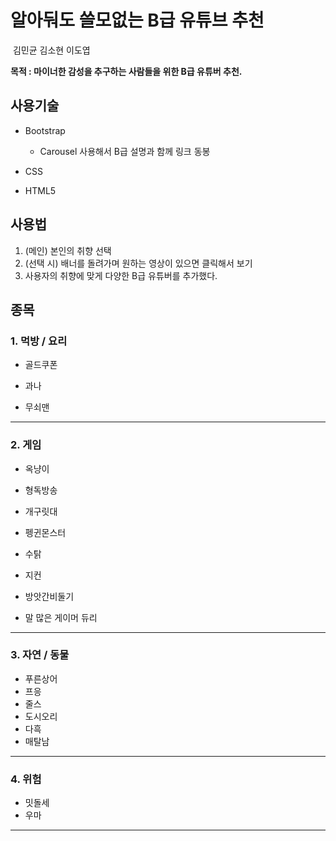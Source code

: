 # 알아둬도 쓸모없는 B급 유튜브 추천

​                                                                                                                                                           김민균 김소현 이도엽

**목적 : 마이너한 감성을 추구하는 사람들을 위한 B급 유튜버 추천.**



## 사용기술

- Bootstrap

  - Carousel 사용해서 B급 설명과 함께 링크 동봉

- CSS

- HTML5

  

## 사용법

1. (메인) 본인의 취향 선택
2. (선택 시) 배너를 돌려가며 원하는 영상이 있으면 클릭해서 보기
3. 사용자의 취향에 맞게 다양한 B급 유튜버를 추가했다.



## 종목

### 1. 먹방 / 요리

- 골드쿠폰

-  과나
- 무쇠맨

---

### 2. 게임

- 옥냥이

- 형독방송
- 개구릿대 
- 펭귄몬스터
- 수탉
- 지컨
- 방앗간비둘기
- 말 많은 게이머 듀리

---

### 3. 자연 / 동물

- 푸른상어
- 프응
- 줄스
- 도시오리
- 다흑
- 매탈남

---

### 4. 위험

- 밋돌세
- 우마

---

